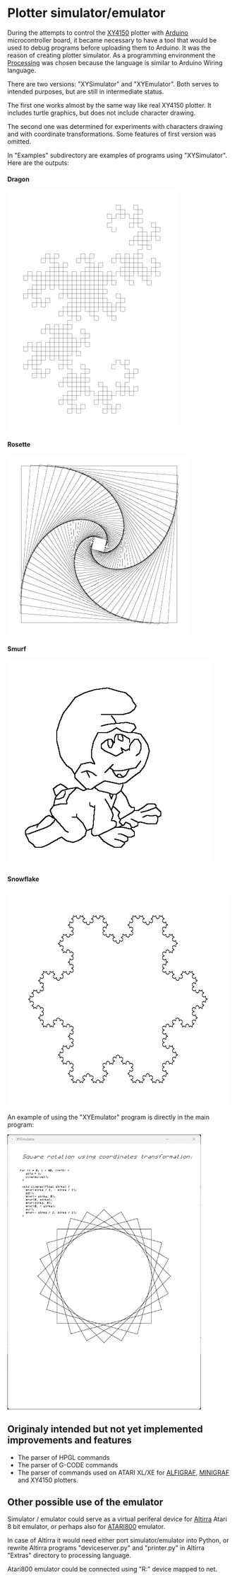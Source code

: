 # Plotter simulator/emulator

During the attempts to control the [XY4150](https://blog.3b2.sk/igi/post/Plotter-XY4140-XY4150.aspx "XY4150 plotter") plotter  with [Arduino](https://www.arduino.cc "Arduino") microcontroller board, it became necessary to have a tool that would be used to debug programs before uploading them to Arduino. It was the reason of creating plotter simulator. As a programming environment the [Processing](https://processing.org "processing") was chosen because the language is similar to Arduino Wiring language.

There are two versions: "XYSimulator" and "XYEmulator". Both serves to intended purposes, but are still in intermediate status.

The first one works almost by the same way like real XY4150 plotter. It includes turtle graphics, but does not include character drawing.

The second one was determined for experiments with characters drawing and with coordinate transformations. Some features of first version was omitted.

In "Examples" subdirectory are examples of programs using "XYSimulator". Here are the outputs:

#### Dragon

![Dragon](./images/dragon.png)

#### Rosette

<img src="./images/rosette.png" width="409" height="404">

#### Smurf

![Smurf](./images/smurf.png)

#### Snowflake

<img src="./images/snowflake.png" width="537" height="485">


An example of using the "XYEmulator" program is directly in the main program:

<img src="./images/square_rotation.png" width="439" height="621">

## Originaly intended but not yet implemented improvements and features

- The parser of HPGL commands
- The parser of G-CODE commands
- The parser of commands used on ATARI XL/XE for [ALFIGRAF](https://blog.3b2.sk/igi/post/Plotter-ALFI-Alfigraf.aspx "ALFIGRAF"), [MINIGRAF](https://blog.3b2.sk/igi/post/Plotter-Minigraf-ARITMA-0507.aspx "MINIGRAF") and XY4150 plotters.

## Other possible use of the emulator

Simulator / emulator could serve as a virtual periferal device for [Altirra](https://virtualdub.org/altirra.html "Altirra") Atari 8 bit emulator, or perhaps also for [ATARI800](https://atari800.github.io) emulator. 

In case of Altirra it would need either port simulator/emulator into Python, or rewrite Altirra programs "deviceserver.py" and "printer.py" in Altirra "Extras" directory to processing language.

Atari800 emulator could be connected using "R:" device mapped to net.














